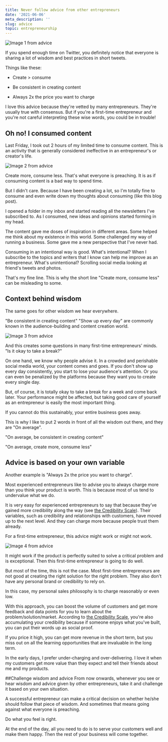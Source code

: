 ```yaml
---
title: Never follow advice from other entrepreneurs
date: '2021-06-06'
meta_description: ''
slug: advice
topic: entrepreneurship
---
```


<img src="/images/blog/advice-1.jpeg" alt="Image 1 from advice" class="cover-image" />

If you spend enough time on Twitter, you definitely notice that everyone is sharing a lot of wisdom and best practices in short tweets.

Things like these:

- Create > consume

- Be consistent in creating content

- Always 2x the price you want to charge

I love this advice because they're vetted by many entrepreneurs. They're usually true with consensus. But if you're a first-time entrepreneur and you're not careful interpreting these wise words, you could be in trouble!

## Oh no! I consumed content
Last Friday, I took out 2 hours of my limited time to consume content. This is an activity that is generally considered ineffective in an entrepreneur's or creator's life.

<img src="/images/blog/advice-2.png" alt="Image 2 from advice" />

Create more, consume less. That's what everyone is preaching. It is as if consuming content is a bad way to spend time.

But I didn't care. Because I have been creating a lot, so I'm totally fine to consume and even write down my thoughts about consuming (like this blog post).

I opened a folder in my inbox and started reading all the newsletters I've subscribed to. As I consumed, new ideas and opinions started forming in my head.

The content gave me doses of inspiration in different areas. Some helped me think about my existence in this world. Some challenged my way of running a business. Some gave me a new perspective that I've never had.

Consuming in an intentional way is good. What's intentional? When I subscribe to the topics and writers that I know can help me improve as an entrepreneur. What's unintentional? Scrolling social media looking at friend's tweets and photos.

That's my fine line. This is why the short line "Create more, consume less" can be misleading to some.

## Context behind wisdom
The same goes for other wisdom we hear everywhere.

"Be consistent in creating content" "Show up every day" are commonly known in the audience-building and content creation world.

<img src="/images/blog/advice-3.png" alt="Image 3 from advice" />

And this creates some questions in many first-time entrepreneurs' minds. "Is it okay to take a break?"

On one hand, we know why people advise it. In a crowded and perishable social media world, your content comes and goes. If you don't show up every day consistently, you start to lose your audience's attention. Or you can even be penalized by the platforms because they want you to create every single day.

But, of course, it is totally okay to take a break for a week and come back later. Your performance might be affected, but taking good care of yourself as an entrepreneur is easily the most important thing.

If you cannot do this sustainably, your entire business goes away.

This is why I like to put 2 words in front of all the wisdom out there, and they are "On average".

"On average, be consistent in creating content"

"On average, create more, consume less"

## Advice is based on your own variable
Another example is "Always 2x the price you want to charge".

Most experienced entrepreneurs like to advise you to always charge more than you think your product is worth. This is because most of us tend to undervalue what we do.

It is very easy for experienced entrepreneurs to say that because they’ve gained more credibility along the way (see <a href="/credibility">the Credibility Scale</a>). Their variables, such as credibility and relationships with customers, have moved up to the next level. And they can charge more because people trust them already.

For a first-time entrepreneur, this advice might work or might not work.

<img src="/images/blog/advice-4.png" alt="Image 4 from advice" />

It might work if the product is perfectly suited to solve a critical problem and is exceptional. Then this first-time entrepreneur is going to do well.

But most of the time, this is not the case. Most first-time entrepreneurs are not good at creating the right solution for the right problem. They also don't have any personal brand or credibility to rely on.

In this case, my personal sales philosophy is to charge reasonably or even low.

With this approach, you can boost the volume of customers and get more feedback and data points for you to learn about the problem/solution/market. According to <a href="/credibility">the Credibility Scale</a>, you're also accumulating your credibility because if someone enjoys what you've built, you can put their words up as social proof.

If you price it high, you can get more revenue in the short term, but you miss out on all the learning opportunities that are invaluable in the long term.

In the early days, I prefer under-charging and over-delivering. I love it when my customers get more value than they expect and tell their friends about me and my products.

##Challenge wisdom and advice
From now onwards, whenever you see or hear wisdom and advice given by other entrepreneurs, take it and challenge it based on your own situation.

A successful entrepreneur can make a critical decision on whether he/she should follow that piece of wisdom. And sometimes that means going against what everyone is preaching.

Do what you feel is right.

At the end of the day, all you need to do is to serve your customers well and make them happy. Then the rest of your business will come together.
